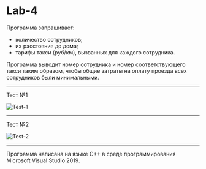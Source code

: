 # Lab-4
Программа запрашивает:
- количество сотрудников;
- их расстояния до дома;
- тарифы такси (руб/км), вызванных для каждого сотрудника.

Программа выводит номер сотрудника и номер соответствующего такси таким образом, чтобы общие затраты на оплату проезда всех сотрудников были минимальными.
_______
Тест №1

![Test-1](https://user-images.githubusercontent.com/73394587/137596156-15c9fdcd-2cf1-44cf-9877-45b843ef93ee.png)
_______
Тест №2

![Test-2](https://user-images.githubusercontent.com/73394587/137596158-d1b1ed65-beff-42df-9b56-9e3c8d434b74.png)
_______
Программа написана на языке C++ в среде программирования Microsoft Visual Studio 2019.

